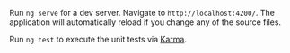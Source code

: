 Run `ng serve` for a dev server. Navigate to `http://localhost:4200/`. The application will automatically reload if you change any of the source files.

Run `ng test` to execute the unit tests via [Karma](https://karma-runner.github.io).

